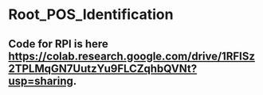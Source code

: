 # Root_POS_Identification
## Code for RPI is here https://colab.research.google.com/drive/1RFISz2TPLMqGN7UutzYu9FLCZqhbQVNt?usp=sharing.
